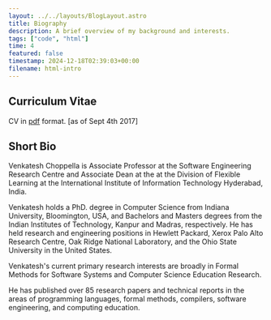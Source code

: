 ```yaml
---
layout: ../../layouts/BlogLayout.astro
title: Biography
description: A brief overview of my background and interests.
tags: ["code", "html"]
time: 4
featured: false
timestamp: 2024-12-18T02:39:03+00:00
filename: html-intro
---
```


## Curriculum Vitae

CV in [pdf](/biography/resume/short.pdf) format. [as of Sept 4th 2017]

## Short Bio

Venkatesh Choppella is Associate Professor at the Software
Engineering Research Centre and Associate Dean at the at the
Division of Flexible Learning at the International Institute
of Information Technology Hyderabad, India.

Venkatesh holds a PhD. degree in Computer Science from
Indiana University, Bloomington, USA, and Bachelors and
Masters degrees from the Indian Institutes of Technology,
Kanpur and Madras, respectively.  He has held research and
engineering positions in Hewlett Packard, Xerox Palo Alto
Research Centre, Oak Ridge National Laboratory, and the Ohio
State University in the United States.

Venkatesh's current primary research interests are broadly
in Formal Methods for Software Systems and Computer Science
Education Research.  

He has published over 85 research papers and technical
reports in the areas of programming languages, formal
methods, compilers, software engineering, and computing
education.
